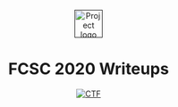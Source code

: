 <p align="center">
  <a href="" rel="noopener">
 <img style="width:50px;" src="https://france-cybersecurity-challenge.fr/files/abecee1bc8e9f22344226e697e672a7d/navbar_logo.png" alt="Project logo"></a>
</p>
<h1 align="center">FCSC 2020 Writeups</h1>

<div align="center">

[![CTF](https://img.shields.io/badge/FCSC-2020-green.svg)](https://france-cybersecurity-challenge.fr/)

</div>

